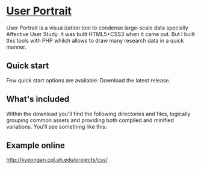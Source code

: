 # <a href="http://kyeongan.cpl.uh.edu/projects/css/">User Portrait</a>
User Portrait is a visualization tool to condense large-scale data specially Affective User Study. It was bulit HTML5+CSS3 when it came out. But I built this tools with PHP whilch allows to draw many research data in a quick manner.

## Quick start
Few quick start options are available:
Download the latest release.

## What's included
Within the download you'll find the following directories and files, logically grouping common assets and providing both compiled and minified variations. You'll see something like this:


## Example online
http://kyeongan.cpl.uh.edu/projects/css/
